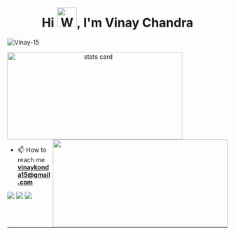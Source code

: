 <h1 align="center">Hi <img src="https://raw.githubusercontent.com/nixin72/nixin72/master/wave.gif" 
         alt="Waving hand animated gif"
         height="45"
         width="45" />, I'm Vinay Chandra</h1>
<p align="left"> <img src="https://komarev.com/ghpvc/?username=Vinay-15&label=Profile%20views&color=0e75b6&style=flat" alt="Vinay-15" /> </p>
<p>
<a align= "center" href="https://github.com/Vinay-15">
<img alt= "stats card" height="200px" width="400" src="https://github-readme-streak-stats.herokuapp.com/?user=Vinay-15&theme=radical"> 
<img align= "right" height="200px" width="400" src="https://github-readme-stats.vercel.app/api?username=Vinay-15&count_private=true&theme=radical&show_icons=true" /></a>
</p>

- 📫 How to reach me **vinaykonda15@gmail.com**

<a href="https://www.linkedin.com/in/vinaychandra15/"><img src="https://img.shields.io/badge/linkedin-%230077B5.svg?style=for-the-badge&logo=linkedin&logoColor=white"></a>
<a href="mailto:vinaykonda15@gmail.com"><img src="https://img.shields.io/badge/Gmail-D14836?style=for-the-badge&logo=gmail&logoColor=white"></a>
<a href="https://drive.google.com/drive/folders/1S8br9_OZGCngVc0zMhS_SL1qOnOw2PNg?usp=sharing"><img src="https://img.shields.io/badge/Resume-%23000000.svg?style=for-the-badge&logo=firefox&logoColor=#FF7139"/></a>

<br><br>
<hr>
